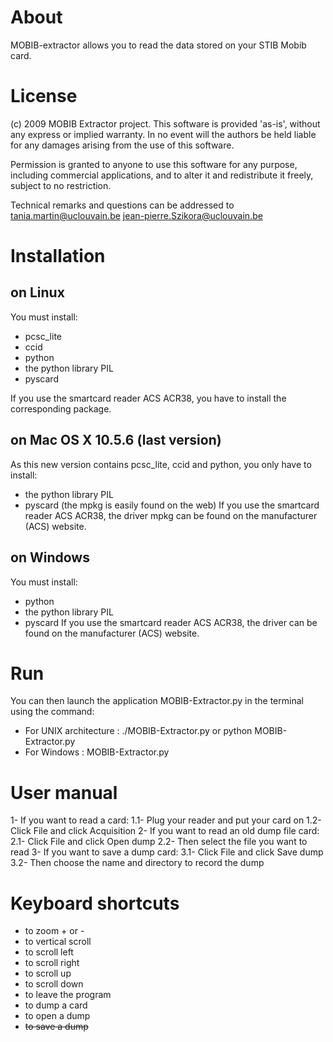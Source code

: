 # About

MOBIB-extractor allows you to read the data stored on your STIB Mobib card.

# License

(c) 2009 MOBIB Extractor project. This software is provided 'as-is',
without any express or implied warranty. In no event will the authors be held
liable for any damages arising from the use of this software.

Permission is granted to anyone to use this software for any purpose,
including commercial applications, and to alter it and redistribute it
freely, subject to no restriction.

Technical remarks and questions can be addressed to
<tania.martin@uclouvain.be>
<jean-pierre.Szikora@uclouvain.be>

# Installation

## on Linux

You must install:
- pcsc_lite
- ccid
- python
- the python library PIL 
- pyscard

If you use the smartcard reader ACS ACR38, you have to install the
corresponding package.


## on Mac OS X 10.5.6 (last version)

As this new version contains pcsc_lite, ccid and python, you only have to
install:
- the python library PIL
- pyscard (the mpkg is easily found on the web)
If you use the smartcard reader ACS ACR38, the driver mpkg can be found on the
manufacturer (ACS) website.


## on Windows

You must install:
- python
- the python library PIL
- pyscard
If you use the smartcard reader ACS ACR38, the driver can be found on the
manufacturer (ACS) website.

# Run

You can then launch the application MOBIB-Extractor.py in the terminal using
the command:
- For UNIX architecture : ./MOBIB-Extractor.py or python MOBIB-Extractor.py
- For Windows : MOBIB-Extractor.py

# User manual

1- If you want to read a card:
1.1- Plug your reader and put your card on
1.2- Click File and click Acquisition
2- If you want to read an old dump file card:
2.1- Click File and click Open dump
2.2- Then select the file you want to read
3- If you want to save a dump card:
3.1- Click File and click Save dump
3.2- Then choose the name and directory to record the dump

# Keyboard shortcuts

- <Double-Click> to zoom + or -
- <MouseWheel> to vertical scroll
- <Left arrow> to scroll left
- <Right arrow> to scroll right
- <Up arrow> to scroll up
- <Down arrow> to scroll down
- <Esc> to leave the program
- <a> to dump a card
- <o> to open a dump
- <s> to save a dump

